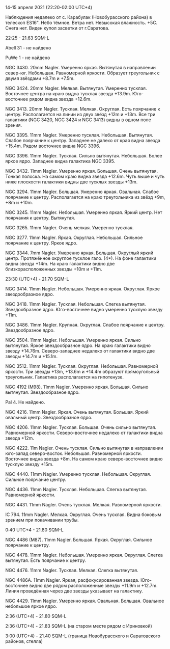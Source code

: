 14-15 апреля 2021 (22:20-02:00 UTC+4)

Наблюдения недалеко от с. Карабулак (Новобурасского района) в телескоп ES16". Небо тёмное. Ветра нет. Невысокая влажность. +5С. Снега нет. Виден купол засветки от г.Саратова.

22:25 - 21.63 SQM-L

Abell 31 - не найдено

PuWe 1 - не найдено

NGC 3430. 20mm Nagler. Умеренно яркая. Вытянутая в направлении север-юг. Небольшая. Равномерной яркости. Образует треугольник с двумя звёздами +8.7m и +7.5m.

NGC 3424. 20mm Nagler. Мелкая. Вытянутая. Умеренно тусклая. Восточнее центра на краю выдна тусклая звезда +13.9m. Юго-восточнее рядом видна звезда +12.6m.

NGC 3413. 20mm Nagler. Тусклая. Мелкая. Округлая. Есть поярчание к центру. Располагается на линии из двух звёзд +12m и +13m. Все три галактики (NGC 3420, NGC 3424 и NGC 3413) видны в одном поле зрения.

NGC 3395. 11mm Nagler. Умеренно тусклая. Небольшая. Вытянутая. Слабое поярчание к центру. Западнее не далеко от края видна звезда +15.4m. Рядом восточнее видна NGC 3396.

NGC 3396. 11mm Nagler. Тусклая. Сильно вытянутая. Небольшая. Более яркое ядро. Западнее видна галактика NGC 3395.

NGC 3432. 11mm Nagler. Умеренно яркая. Большая. Очень вытянутая. Тонкая полоска. На самом краю видна звезда +12.6m. Чуть выше и чуть ниже плоскости галактики видны две тусклых звезды +13m.

NGC 3294. 11mm Nagler. Большая. Умеренно яркая. Овальная. Слабое поярчание к центру. Располагается на краю треугольника из звёзд +9m, +8m и +10m.

NGC 3245. 11mm Nagler. Небольшая. Умеренно яркая. Яркий центр. Нет поярчания к центру. Вытянутая.

NGC 3265. 11mm Nagler. Очень мелкая. Умеренно тусклая.

NGC 3277. 11mm Nagler. Яркая. Округлая. Небольшая. Сильное поярчание к центру. Яркое ядро.

NGC 3344. 7mm Nagler. Умеренно яркая. Большая. Округлый яркий центр. Протяжённое округлое тусклое гало. (4\*). На фоне галактики видна звезда +14m. На краю галактики видно две близкорасположенных звезды +10m и +11m.

23:30 (UTC+4) - 21.70 SQM-L

NGC 3414. 11mm Nagler. Небольшая. Умеренно яркая. Округлая. Яркое звездообразное ядро.

NGC 3418. 11mm Nagler. Тусклая. Небольшая. Слегка вытянутая. Звездообразное ядро. Юго-восточнее видно умеренно тусклую звезду +11m.

NGC 3486. 11mm Nagler. Крупная. Округлая. Слабое поярчание к центру. Звездообразное ядро.

NGC 3504. 11mm Nagler. Небольшая. Умеренно яркая. Сильно вытянутая. Яркое звездообразное ядро. На краю галактики видно звезду +14.76m. Северо-западнее недалеко от галактики видно две звезды +14.7m и +15.1m.

NGC 3512. 11mm Nagler. Тусклая. Округлая. Небольшая. Равномерной яркости. Три звезды +13m, +13.6m и +14.4m образуют прямоугольный треугольник. Галактика располагается на гипотенузе.

NGC 4192 (M98). 11mm Nagler. Умеренно яркая. Большая. Сильно вытянутая. Звездообразное ядро.

Pal 4. Не найдено.

NGC 4216. 11mm Nagler. Яркая. Очень вытянутая. Большая. Яркий овальный центр. Звездообразное ядро.

NGC 4206. 11mm Nagler. Тусклая. Большая. Очень сильно вытянутая. Равномерной яркости. Северо-восточнее недалеко от галактики видна звезда +12m.

NGC 4222. 11m Nagler. Очень тусклая. Сильно вытянутая в направлении юго-запад северо-восток. Небольшая. Равномерной яркости. Восточнее видна звезда +8m. На самом краю северо-восточнее видно тусклую звезду +15m.

NGC 4440. 11mm Nagler. Умеренно тусклая. Небольшая. Округлая. Сильное поярчание центру.

NGC 4436. 11mm Nagler. Тусклая. Небольшая. Слегка вытянутая. Равномерной яркости.

NGC 4431. 11mm Nagler. Очень тусклая. Мелкая. Равномерной яркости.

IC 794. 11mm Nagler. Мелкая. Округлая. Очень тусклая. Видна боковым зрением при покачивании трубы.

0:40 UTC+4 - 21.80 SQM-L

NGC 4486 (M87). 11mm Nagler. Большая. Яркая. Округлая. Сильное поярчание к центру.

NGC 4478. 11mm Nagler. Небольшая. Умеренно яркая. Округлая. Слегка вытянутая. Есть поярчание к центру.

NGC 4476. 11mm Nagler. Тусклая. Мелкая. Слегка вытянутая.

NGC 4486A. 11mm Nagler. Яркая, расфокусированная звезда. Юго-восточнее видно две рядом расположенные звезды +11.9m и +12.7m. Линия проведённая через две звезды указывает на галактику.

NGC 4429. 11mm Nagler. Умеренно яркая. Овальная. Большая. Овальное небольшое яркое ядро.

2:36 (UTC+4) - 21.80 SQM-L

2:36 (UTC+4) - 21.83 SQM-L (на старом месте рядом с Ириновкой)

3:00 (UTC+4) - 21.40 SQM-L (граница Новобурасского и Саратовского районов, стелла)